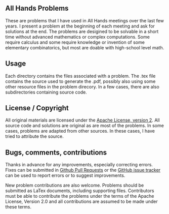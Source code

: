 ## All Hands Problems

These are problems that I have used in All Hands meetings over the last few years. I present a problem at the beginning of each meeting and ask for solutions at the end.  The problems are desigined to be solvable in a short time without advanced mathematics or complex computations. Some require calculus and some require knowledge or invention of some elementary combinatorics, but most are doable with high-school level math. 

## Usage


Each directory contains the files associated with a problem. The .tex file contains the source used to generate the .pdf, possibly also using some other resource files in the problem direcory.  In a few cases, there are also subdirectories containing source code. 
 
## License / Copyright

All original materials are licensed under the [Apache License, version 2](https://www.apache.org/licenses/LICENSE-2.0).  All source code and solutions are original as are most of the problems.  In some cases, problems are adapted from other sources.  In these cases, I have tried to attribute the source.

## Bugs, comments, contributions

Thanks in advance for any improvements, especially correcting errors.  Fixes can be  submitted in [Github Pull Requests](https://github.com/psteitz/problems/pulls) or the [GitHub issue tracker](https://github.com/psteitz/problems/issues) can be used to report errors or to suggest improvements.

New problem contributions are also welcome.  Problems should be submitted as LaTex documents, including supporting files.  Contributors must be able to contribute the problems under the terms of the Apache License, Version 2.0 and all contributions are assumed to be made under these terms.

